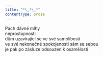 ```yaml
---
title: "*\_*\_*"
contentType: prose
---
```


Pach dávné mlhy  
neprostupnosti  
dům uzavírající se ve své samolibosti  
ve své nekonečné spokojenosti sám se sebou  
je pak po zásluze odsouzen k osamělosti

